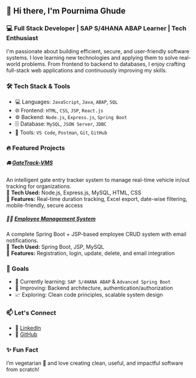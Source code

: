 
## 👋 Hi there, I'm **Pournima Ghude**  
### 💻 Full Stack Developer | SAP S/4HANA ABAP Learner | Tech Enthusiast  

I'm passionate about building efficient, secure, and user-friendly software systems. I love learning new technologies and applying them to solve real-world problems. From frontend to backend to databases, I enjoy crafting full-stack web applications and continuously improving my skills.


### 🛠️ Tech Stack & Tools

- 💻 Languages: `JavaScript`, `Java`, `ABAP`, `SQL`
- 🌐 Frontend: `HTML`, `CSS`, `JSP`, `React.js`
- ⚙️ Backend: `Node.js`, `Express.js`, `Spring Boot`
- 🗄️ Database: `MySQL`, `JSON Server`, `JDBC`
- 🔧 Tools: `VS Code`, `Postman`, `Git`, `GitHub`

### 🔥 Featured Projects

##### 🚘 [GateTrack-VMS](https://github.com/pournimaghude/GateTrack-VMS)
An intelligent gate entry tracker system to manage real-time vehicle in/out tracking for organizations.  
🔹 **Tech Used:** Node.js, Express.js, MySQL, HTML, CSS  
🔹 **Features:** Real-time duration tracking, Excel export, date-wise filtering, mobile-friendly, secure access

##### 🧑‍💼 [Employee Management System](https://github.com/pournimaghude/EMPLOYEE_MANAGEMENT)
A complete Spring Boot + JSP-based employee CRUD system with email notifications.  
🔹 **Tech Used:** Spring Boot, JSP, MySQL  
🔹 **Features:** Registration, login, update, delete, and email integration

### 🎯 Goals
- 🌱 Currently learning: `SAP S/4HANA ABAP` & `Advanced Spring Boot`
- 🔄 Improving: Backend architecture, authentication/authorization
- 📈 Exploring: Clean code principles, scalable system design

### 📫 Let's Connect

- 🔗 [LinkedIn](https://www.linkedin.com/in/pournima-ghude)
- 💼 [GitHub](https://github.com/pournimaghude)

### ✨ Fun Fact  
I’m vegetarian 🌱 and love creating clean, useful, and impactful software from scratch!

